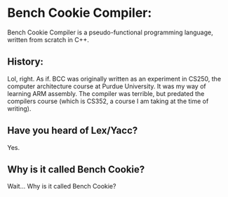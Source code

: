 Bench Cookie Compiler:
======================
Bench Cookie Compiler is a pseudo-functional programming language, written
from scratch in C++.

History:
--------
Lol, right. As if. BCC was originally written as an experiment in CS250, the
computer architecture course at Purdue University. It was my way of learning
ARM assembly. The compiler was terrible, but predated the compilers course
(which is CS352, a course I am taking at the time of writing).

Have you heard of Lex/Yacc?
----------------------------
Yes.

Why is it called Bench Cookie?
-------------------------------
Wait... Why is it called Bench Cookie?

